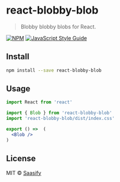 # react-blobby-blob

> Blobby blobby blobs for React.

[![NPM](https://img.shields.io/npm/v/react-blobby-blob.svg)](https://www.npmjs.com/package/react-blobby-blob) [![JavaScript Style Guide](https://img.shields.io/badge/code_style-standard-brightgreen.svg)](https://standardjs.com)

## Install

```bash
npm install --save react-blobby-blob
```

## Usage

```jsx
import React from 'react'

import { Blob } from 'react-blobby-blob'
import 'react-blobby-blob/dist/index.css'

export () =>  (
  <Blob />
)
```

## License

MIT © [Saasify](https://github.com/saasify-sh)

